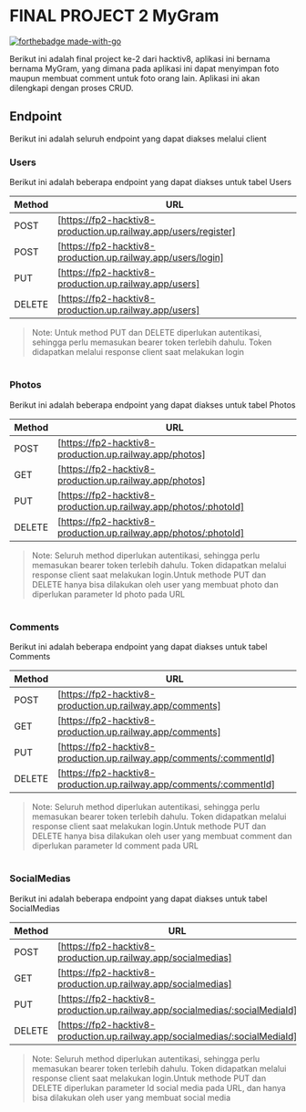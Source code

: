 # FINAL PROJECT 2 MyGram

[![forthebadge made-with-go](http://ForTheBadge.com/images/badges/made-with-go.svg)](https://go.dev/)


Berikut ini adalah final project ke-2 dari hacktiv8, aplikasi ini bernama bernama MyGram, yang dimana pada aplikasi ini  dapat menyimpan foto maupun membuat comment untuk foto orang lain. Aplikasi ini akan dilengkapi dengan proses CRUD.

## Endpoint
Berikut ini adalah seluruh endpoint yang dapat diakses melalui client

### Users
 
 Berikut ini adalah beberapa endpoint yang dapat diakses untuk tabel Users
 
 | Method | URL |
| ------ | ------ |
| POST | [https://fp2-hacktiv8-production.up.railway.app/users/register] |
| POST | [https://fp2-hacktiv8-production.up.railway.app/users/login] |
| PUT | [https://fp2-hacktiv8-production.up.railway.app/users] |
| DELETE | [https://fp2-hacktiv8-production.up.railway.app/users] |

> Note: Untuk method PUT dan DELETE diperlukan autentikasi, sehingga perlu memasukan bearer token terlebih dahulu. Token didapatkan melalui response client saat melakukan login

#

### Photos
  Berikut ini adalah beberapa endpoint yang dapat diakses untuk tabel Photos

 | Method | URL |
| ------ | ------ |
| POST | [https://fp2-hacktiv8-production.up.railway.app/photos] |
| GET | [https://fp2-hacktiv8-production.up.railway.app/photos]|
| PUT | [https://fp2-hacktiv8-production.up.railway.app/photos/:photoId] |
| DELETE | [https://fp2-hacktiv8-production.up.railway.app/photos/:photoId]|
> Note: Seluruh method diperlukan autentikasi, sehingga perlu memasukan bearer token terlebih dahulu. Token didapatkan melalui response client saat melakukan login.Untuk methode PUT dan DELETE hanya bisa dilakukan oleh user yang membuat photo dan diperlukan parameter Id photo pada URL

#

### Comments
  Berikut ini adalah beberapa endpoint yang dapat diakses untuk tabel Comments

 | Method | URL |
| ------ | ------ |
| POST | [https://fp2-hacktiv8-production.up.railway.app/comments] |
| GET | [https://fp2-hacktiv8-production.up.railway.app/comments] |
| PUT | [https://fp2-hacktiv8-production.up.railway.app/comments/:commentId] |
| DELETE | [https://fp2-hacktiv8-production.up.railway.app/comments/:commentId] |
> Note: Seluruh method diperlukan autentikasi, sehingga perlu memasukan bearer token terlebih dahulu. Token didapatkan melalui response client saat melakukan login.Untuk methode PUT dan DELETE hanya bisa dilakukan oleh user yang membuat comment dan diperlukan parameter Id comment pada URL 

#

 ### SocialMedias
  Berikut ini adalah beberapa endpoint yang dapat diakses untuk tabel SocialMedias

 | Method | URL |
| ------ | ------ |
| POST | [https://fp2-hacktiv8-production.up.railway.app/socialmedias] |
| GET | [https://fp2-hacktiv8-production.up.railway.app/socialmedias]|
| PUT | [https://fp2-hacktiv8-production.up.railway.app/socialmedias/:socialMediaId] |
| DELETE | [https://fp2-hacktiv8-production.up.railway.app/socialmedias/:socialMediaId] |

> Note: Seluruh method diperlukan autentikasi, sehingga perlu memasukan bearer token terlebih dahulu. Token didapatkan melalui response client saat melakukan login.Untuk methode PUT dan DELETE diperlukan parameter Id social media pada URL, dan hanya bisa dilakukan oleh user yang membuat social media
